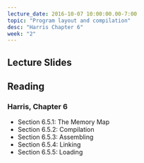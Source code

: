 ```yaml
---
lecture_date: 2016-10-07 10:00:00.00-7:00
topic: "Program layout and compilation"
desc: "Harris Chapter 6"
week: "2"
---
```


## Lecture Slides

## Reading

### Harris, Chapter 6

* Section 6.5.1: The Memory Map
* Section 6.5.2: Compilation
* Section 6.5.3: Assembling
* Section 6.5.4: Linking
* Section 6.5.5: Loading

